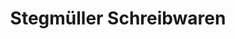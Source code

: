 ---
title: "Stegmüller Schreibwaren"
url: /dettenheim/stegmueller-schreibwaren/
shop: Schreibwaren
---